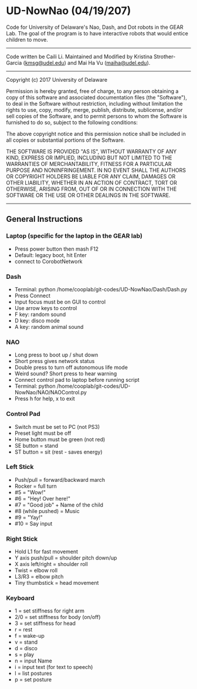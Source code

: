 # UD-NowNao (04/19/207)

Code for University of Delaware's Nao, Dash, and Dot robots in the GEAR Lab. 
The goal of the program is to have interactive robots that would entice children to move.

---

Code written be Caili Li.
Maintained and Modified by Kristina Strother-Garcia (kmsg@udel.edu) and Mai Ha Vu (maiha@udel.edu).

---

Copyright (c) 2017 University of Delaware

Permission is hereby granted, free of charge, to any person obtaining a copy
of this software and associated documentation files (the "Software"), to deal
in the Software without restriction, including without limitation the rights
to use, copy, modify, merge, publish, distribute, sublicense, and/or sell
copies of the Software, and to permit persons to whom the Software is
furnished to do so, subject to the following conditions:

The above copyright notice and this permission notice shall be included in all
copies or substantial portions of the Software.

THE SOFTWARE IS PROVIDED "AS IS", WITHOUT WARRANTY OF ANY KIND, EXPRESS OR
IMPLIED, INCLUDING BUT NOT LIMITED TO THE WARRANTIES OF MERCHANTABILITY,
FITNESS FOR A PARTICULAR PURPOSE AND NONINFRINGEMENT. IN NO EVENT SHALL THE
AUTHORS OR COPYRIGHT HOLDERS BE LIABLE FOR ANY CLAIM, DAMAGES OR OTHER
LIABILITY, WHETHER IN AN ACTION OF CONTRACT, TORT OR OTHERWISE, ARISING FROM,
OUT OF OR IN CONNECTION WITH THE SOFTWARE OR THE USE OR OTHER DEALINGS IN THE
SOFTWARE.

---

## General Instructions

### Laptop (specific for the laptop in the GEAR lab)

- Press power button then mash F12
- Default: legacy boot, hit Enter
- connect to CorobotNetwork

### Dash

- Terminal: python /home/cooplab/git-codes/UD-NowNao/Dash/Dash.py
- Press Connect
- Input focus must be on GUI to control
- Use arrow keys to control
- F key: random sound
- D key: disco mode
- A key: random animal sound

### NAO

- Long press to boot up / shut down
- Short press gives network status
- Double press to turn off autonomous life mode
- Weird sound? Short press to hear warning
- Connect control pad to laptop before running script
- Terminal: python /home/cooplab/git-codes/UD-NowNao/NAO/NAOControl.py
- Press h for help, x to exit

### Control Pad

- Switch must be set to PC (not PS3)
- Preset light must be off
- Home button must be green (not red)
- SE button = stand
- ST button = sit (rest - saves energy)

### Left Stick

- Push/pull = forward/backward march
- Rocker = full turn
- #5 = "Wow!"
- #6 = "Hey! Over here!"
- #7 = "Good job" + Name of the child
- #8 (while pushed) = Music
- #9 = "Yay!"
- #10 = Say input

### Right Stick

- Hold L1 for fast movement
- Y axis push/pull = shoulder pitch down/up
- X axis left/right = shoulder roll
- Twist = elbow roll
- L3/R3 = elbow pitch
- Tiny thumbstick = head movement

### Keyboard

- 1 = set stiffness for right arm
- 2/0 = set stiffness for body (on/off)
- 3 = set stiffness for head
- r = rest
- f = wake-up
- v = stand
- d = disco
- s = play
- n = input Name
- i = input text (for text to speech)
- l = list postures
- p = set posture




